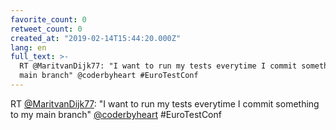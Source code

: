 ```yaml
---
favorite_count: 0
retweet_count: 0
created_at: "2019-02-14T15:44:20.000Z"
lang: en
full_text: >-
  RT @MaritvanDijk77: "I want to run my tests everytime I commit something to my
  main branch" @coderbyheart #EuroTestConf
---
```


RT [@MaritvanDijk77](https://twitter.com/MaritvanDijk77): "I want to run my
tests everytime I commit something to my main branch"
[@coderbyheart](https://twitter.com/coderbyheart) #EuroTestConf
